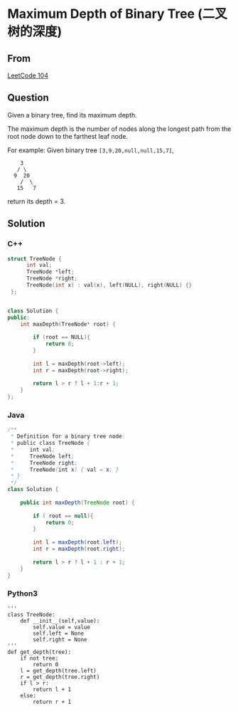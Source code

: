 # Maximum Depth of Binary Tree (二叉树的深度)



## From

[LeetCode 104](https://leetcode.com/problems/maximum-depth-of-binary-tree/)



## Question

Given a binary tree, find its maximum depth.

The maximum depth is the number of nodes along the longest path from the root node down to the farthest leaf node.

For example:
Given binary tree `[3,9,20,null,null,15,7]`,

```
    3
   / \
  9  20
    /  \
   15   7
```

return its depth = 3.



## Solution  



### C++

```c++
struct TreeNode {
      int val;
      TreeNode *left;
      TreeNode *right;
      TreeNode(int x) : val(x), left(NULL), right(NULL) {}
 };


class Solution {
public:
    int maxDepth(TreeNode* root) {
        
        if (root == NULL){
            return 0;
        }
        
        int l = maxDepth(root->left);
        int r = maxDepth(root->right);
        
        return l > r ? l + 1:r + 1;
    }
};
```

### Java

```java
/**
 * Definition for a binary tree node.
 * public class TreeNode {
 *     int val;
 *     TreeNode left;
 *     TreeNode right;
 *     TreeNode(int x) { val = x; }
 * }
 */
class Solution {
    
    public int maxDepth(TreeNode root) {
        
        if ( root == null){
            return 0;
        }
        
        int l = maxDepth(root.left);
        int r = maxDepth(root.right);
        
        return l > r ? l + 1 : r + 1;
    }
}
```
### Python3
```
'''
class TreeNode:
    def __init__(self,value):
        self.value = value
        self.left = None
        self.right = None
'''
def get_depth(tree):
    if not tree:
        return 0
    l = get_depth(tree.left)
    r = get_depth(tree.right)
    if l > r:
        return l + 1
    else:
        return r + 1 

```